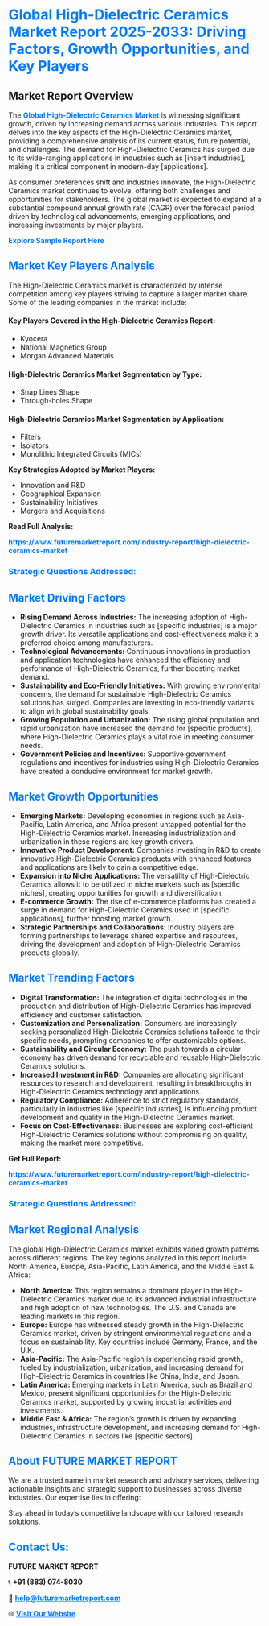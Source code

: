 <h1 style="color: #007BFF;">Global High-Dielectric Ceramics Market Report 2025-2033: Driving Factors, Growth Opportunities, and Key Players</h1>

<section id="overview">
<h2>Market Report Overview</h2>
<p>The <a href="https://www.futuremarketreport.com/industry-report/high-dielectric-ceramics-market" style="color: #007BFF; text-decoration: none;"><strong>Global High-Dielectric Ceramics Market</strong></a> is witnessing significant growth, driven by increasing demand across various industries. This report delves into the key aspects of the High-Dielectric Ceramics market, providing a comprehensive analysis of its current status, future potential, and challenges. The demand for High-Dielectric Ceramics has surged due to its wide-ranging applications in industries such as [insert industries], making it a critical component in modern-day [applications].</p>
<p>As consumer preferences shift and industries innovate, the High-Dielectric Ceramics market continues to evolve, offering both challenges and opportunities for stakeholders. The global market is expected to expand at a substantial compound annual growth rate (CAGR) over the forecast period, driven by technological advancements, emerging applications, and increasing investments by major players.</p>
</section>

<section id="overview">
<p><a href="https://www.futuremarketreport.com/request-sample/reportId=87684" style="color: #007BFF; text-decoration: none;"><strong>Explore Sample Report Here</strong></a></p>
</section>

<section id="key-players">
<h2 style="color: #007BFF;">Market Key Players Analysis</h2>
<p>The High-Dielectric Ceramics market is characterized by intense competition among key players striving to capture a larger market share. Some of the leading companies in the market include:</p>
<h4>Key Players Covered in the High-Dielectric Ceramics Report:</h4>
<ul><li>Kyocera</li><li>National Magnetics Group</li><li>Morgan Advanced Materials</li></ul>
<h4>High-Dielectric Ceramics Market Segmentation by Type:</h4>
<ul><li>Snap Lines Shape</li><li>Through-holes Shape</li></ul>

<h4>High-Dielectric Ceramics Market Segmentation by Application:</h4>
<ul><li>Filters</li><li>Isolators</li><li>Monolithic Integrated Circuits (MICs)</li></ul>
<p><strong>Key Strategies Adopted by Market Players:</strong></p>
<ul>
<li>Innovation and R&D</li>
<li>Geographical Expansion</li>
<li>Sustainability Initiatives</li>
<li>Mergers and Acquisitions</li>
</ul>
</section>

<section>
<p><strong>Read Full Analysis: </strong></p><a href="https://www.futuremarketreport.com/industry-report/high-dielectric-ceramics-market" style="color: #007BFF; text-decoration: none;"><strong>https://www.futuremarketreport.com/industry-report/high-dielectric-ceramics-market</strong></a>
<h3 style="color: #007BFF;">Strategic Questions Addressed:</h3>
</section>

<section id="driving-factors">
<h2 style="color: #007BFF;">Market Driving Factors</h2>
<ul>
<li><strong>Rising Demand Across Industries:</strong> The increasing adoption of High-Dielectric Ceramics in industries such as [specific industries] is a major growth driver. Its versatile applications and cost-effectiveness make it a preferred choice among manufacturers.</li>
<li><strong>Technological Advancements:</strong> Continuous innovations in production and application technologies have enhanced the efficiency and performance of High-Dielectric Ceramics, further boosting market demand.</li>
<li><strong>Sustainability and Eco-Friendly Initiatives:</strong> With growing environmental concerns, the demand for sustainable High-Dielectric Ceramics solutions has surged. Companies are investing in eco-friendly variants to align with global sustainability goals.</li>
<li><strong>Growing Population and Urbanization:</strong> The rising global population and rapid urbanization have increased the demand for [specific products], where High-Dielectric Ceramics plays a vital role in meeting consumer needs.</li>
<li><strong>Government Policies and Incentives:</strong> Supportive government regulations and incentives for industries using High-Dielectric Ceramics have created a conducive environment for market growth.</li>
</ul>
</section>

<section id="growth-opportunities">
<h2 style="color: #007BFF;">Market Growth Opportunities</h2>
<ul>
<li><strong>Emerging Markets:</strong> Developing economies in regions such as Asia-Pacific, Latin America, and Africa present untapped potential for the High-Dielectric Ceramics market. Increasing industrialization and urbanization in these regions are key growth drivers.</li>
<li><strong>Innovative Product Development:</strong> Companies investing in R&D to create innovative High-Dielectric Ceramics products with enhanced features and applications are likely to gain a competitive edge.</li>
<li><strong>Expansion into Niche Applications:</strong> The versatility of High-Dielectric Ceramics allows it to be utilized in niche markets such as [specific niches], creating opportunities for growth and diversification.</li>
<li><strong>E-commerce Growth:</strong> The rise of e-commerce platforms has created a surge in demand for High-Dielectric Ceramics used in [specific applications], further boosting market growth.</li>
<li><strong>Strategic Partnerships and Collaborations:</strong> Industry players are forming partnerships to leverage shared expertise and resources, driving the development and adoption of High-Dielectric Ceramics products globally.</li>
</ul>
</section>

<section id="trending-factors">
<h2 style="color: #007BFF;">Market Trending Factors</h2>
<ul>
<li><strong>Digital Transformation:</strong> The integration of digital technologies in the production and distribution of High-Dielectric Ceramics has improved efficiency and customer satisfaction.</li>
<li><strong>Customization and Personalization:</strong> Consumers are increasingly seeking personalized High-Dielectric Ceramics solutions tailored to their specific needs, prompting companies to offer customizable options.</li>
<li><strong>Sustainability and Circular Economy:</strong> The push towards a circular economy has driven demand for recyclable and reusable High-Dielectric Ceramics solutions.</li>
<li><strong>Increased Investment in R&D:</strong> Companies are allocating significant resources to research and development, resulting in breakthroughs in High-Dielectric Ceramics technology and applications.</li>
<li><strong>Regulatory Compliance:</strong> Adherence to strict regulatory standards, particularly in industries like [specific industries], is influencing product development and quality in the High-Dielectric Ceramics market.</li>
<li><strong>Focus on Cost-Effectiveness:</strong> Businesses are exploring cost-efficient High-Dielectric Ceramics solutions without compromising on quality, making the market more competitive.</li>
</ul>
</section>

<section>
<p><strong>Get Full Report: </strong></p><a href="https://www.futuremarketreport.com/industry-report/high-dielectric-ceramics-market" style="color: #007BFF; text-decoration: none;"><strong>https://www.futuremarketreport.com/industry-report/high-dielectric-ceramics-market</strong></a>
<h3 style="color: #007BFF;">Strategic Questions Addressed:</h3>
</section>


<section id="regional-analysis">
<h2 style="color: #007BFF;">Market Regional Analysis</h2>
<p>The global High-Dielectric Ceramics market exhibits varied growth patterns across different regions. The key regions analyzed in this report include North America, Europe, Asia-Pacific, Latin America, and the Middle East & Africa:</p>
<ul>
<li><strong>North America:</strong> This region remains a dominant player in the High-Dielectric Ceramics market due to its advanced industrial infrastructure and high adoption of new technologies. The U.S. and Canada are leading markets in this region.</li>
<li><strong>Europe:</strong> Europe has witnessed steady growth in the High-Dielectric Ceramics market, driven by stringent environmental regulations and a focus on sustainability. Key countries include Germany, France, and the U.K.</li>
<li><strong>Asia-Pacific:</strong> The Asia-Pacific region is experiencing rapid growth, fueled by industrialization, urbanization, and increasing demand for High-Dielectric Ceramics in countries like China, India, and Japan.</li>
<li><strong>Latin America:</strong> Emerging markets in Latin America, such as Brazil and Mexico, present significant opportunities for the High-Dielectric Ceramics market, supported by growing industrial activities and investments.</li>
<li><strong>Middle East & Africa:</strong> The region’s growth is driven by expanding industries, infrastructure development, and increasing demand for High-Dielectric Ceramics in sectors like [specific sectors].</li>
</ul>
</section>

<footer>
<h2 style="color: #007BFF;">About FUTURE MARKET REPORT</h2>
<p>We are a trusted name in market research and advisory services, delivering actionable insights and strategic support to businesses across diverse industries. Our expertise lies in offering:</p>

<p>Stay ahead in today’s competitive landscape with our tailored research solutions.</p>

<h2 style="color: #007BFF;">Contact Us:</h2>
<p><strong>FUTURE MARKET REPORT</strong></p>
<p>📞 <strong>+91 (883) 074-8030</strong></p>
<p>📧 <strong><a href="mailto:help@futuremarketreport.com" style="color: #007BFF;">help@futuremarketreport.com</a></strong></p>
<p>🌐 <strong><a href="https://www.futuremarketreport.com/" style="color: #007BFF;">Visit Our Website</a></strong></p>
</footer>